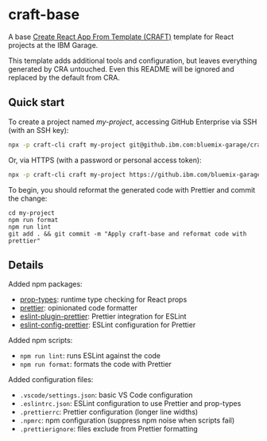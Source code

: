 # craft-base

A base [Create React App From Template (CRAFT)](https://www.npmjs.com/package/craft-cli) template
for React projects at the IBM Garage.

This template adds additional tools and configuration, but leaves everything generated by CRA
untouched. Even this README will be ignored and replaced by the default from CRA.

## Quick start

To create a project named _my-project_, accessing GitHub Enterprise via SSH (with an SSH key):

```bash
npx -p craft-cli craft my-project git@github.ibm.com:bluemix-garage/craft-base.git
```

Or, via HTTPS (with a password or personal access token):

```bash
npx -p craft-cli craft my-project https://github.ibm.com/bluemix-garage/craft-base.git
```

To begin, you should reformat the generated code with Prettier and commit the change:

```
cd my-project
npm run format
npm run lint
git add . && git commit -m "Apply craft-base and reformat code with prettier"
```

## Details

Added npm packages:

- [prop-types](https://www.npmjs.com/package/prop-types): runtime type checking for React props
- [prettier](https://www.npmjs.com/package/prettier): opinionated code formatter
- [eslint-plugin-prettier](https://www.npmjs.com/package/eslint-plugin-prettier): Prettier integration for ESLint
- [eslint-config-prettier](https://www.npmjs.com/package/eslint-config-prettier): ESLint configuration for Prettier

Added npm scripts:

- `npm run lint`: runs ESLint against the code
- `npm run format`: formats the code with Prettier

Added configuration files:

- `.vscode/settings.json`: basic VS Code configuration
- `.eslintrc.json`: ESLint configuration to use Prettier and prop-types
- `.prettierrc`: Prettier configuration (longer line widths)
- `.npmrc`: npm configuration (suppress npm noise when scripts fail)
- `.prettierignore`: files exclude from Prettier formatting
